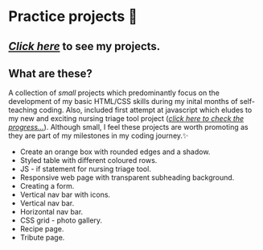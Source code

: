 # Practice projects :seedling:

## [*Click here*](https://miahbates.github.io/practice-projects/) to see my projects.

## What are these?
A collection of *small* projects which predominantly focus on the development of my basic HTML/CSS skills during my inital months of self-teaching coding. Also, included first attempt at javascript which eludes to my new and exciting nursing triage tool project ([*click here to check the progress...*](https://miahbates.github.io/nursing-triage-tool/)). Although small, I feel these projects are worth promoting as they are part of my milestones in my coding journey.:sparkles:

- Create an orange box with rounded edges and a shadow.
- Styled table with different coloured rows.
- JS - if statement for nursing triage tool.
- Responsive web page with transparent subheading background.
- Creating a form.
- Vertical nav bar with icons.
- Vertical nav bar.
- Horizontal nav bar.
- CSS grid - photo gallery.
- Recipe page.
- Tribute page.
